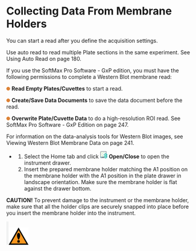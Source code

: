 # Collecting Data From Membrane Holders

You can start a read after you define the acquisition settings.

Use auto read to read multiple Plate sections in the same experiment. See Using Auto Read on page 180.

If you use the SoftMax Pro Software - GxP edition, you must have the following permissions to complete a Western Blot membrane read:

![](<../../../.gitbook/assets/2 (1) (1) (1) (1) (1) (1) (1) (1).png>) **Read Empty Plates/Cuvettes** to start a read.

![](<../../../.gitbook/assets/3 (3) (1) (1) (1).png>) **Create/Save Data Documents** to save the data document before the read.

![](<../../../.gitbook/assets/4 (3) (1) (1) (1).png>) **Overwrite Plate/Cuvette Data** to do a high-resolution ROI read. See SoftMax Pro Software - GxP Edition on page 247.

For information on the data-analysis tools for Western Blot images, see Viewing Western Blot Membrane Data on page 241.

*
  1. Select the Home tab and click ![](<../../../.gitbook/assets/5 (2) (1) (1) (1).png>) **Open/Close** to open the instrument drawer.
  2. Insert the prepared membrane holder matching the A1 position on the membrane holder with the A1 position in the plate drawer in landscape orientation. Make sure the membrane holder is flat against the drawer bottom.

**CAUTION!** To prevent damage to the instrument or the membrane holder, make sure that all the holder clips are securely snapped into place before you insert the membrane holder into the instrument.

![](<../../../.gitbook/assets/6 (3) (1) (1) (1).png>)![](<../../../.gitbook/assets/7 (2) (1) (1) (1).png>)
